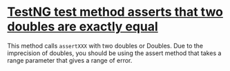 # [TestNG test method asserts that two doubles are exactly equal](http://fb-contrib.sourceforge.net/bugdescriptions.html#UTAO_TESTNG_ASSERTION_ODDITIES_INEXACT_DOUBLE)

This method calls `assertXXX` with two doubles or Doubles. Due to the imprecision of doubles, you
			should be using the assert method that takes a range parameter that gives a range of error.